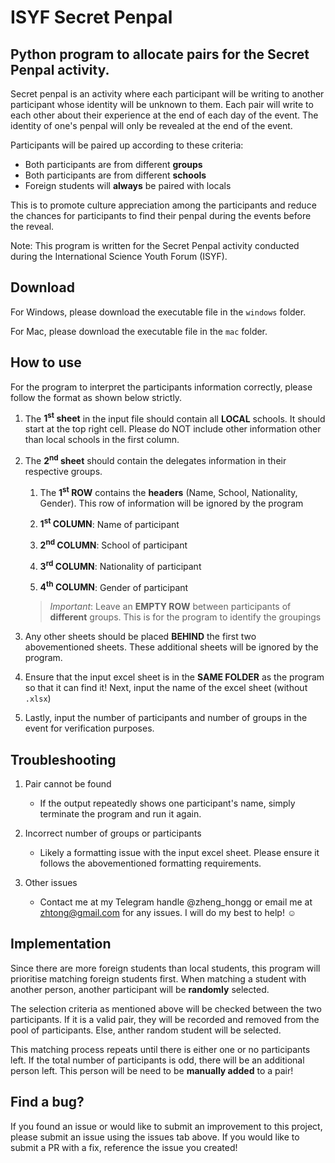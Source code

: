 # ISYF Secret Penpal

## Python program to allocate pairs for the Secret Penpal activity.

Secret penpal is an activity where each participant will be writing to another participant whose identity will be unknown to them. Each pair will write to each other about their experience at the end of each day of the event. The identity of one's penpal will only be revealed at the end of the event. 

Participants will be paired up according to these criteria: 
- Both participants are from different **groups** 
- Both participants are from different **schools**
- Foreign students will **always** be paired with locals 

This is to promote culture appreciation among the participants and reduce the chances for participants to find their penpal during the events before the reveal.

Note: This program is written for the Secret Penpal activity conducted during the International Science Youth Forum (ISYF). 

## Download
For Windows, please download the executable file in the `windows` folder.

For Mac, please download the executable file in the `mac` folder.

## How to use
For the program to interpret the participants information correctly, please follow the format as shown below strictly.

1. The **1<sup>st</sup> sheet** in the input file should contain all **LOCAL** schools. It should start at the top right cell. Please do NOT include other information other than local schools in the first column.

2. The **2<sup>nd</sup> sheet** should contain the delegates information in their respective groups.

    1. The **1<sup>st</sup> ROW** contains the **headers** (Name, School, Nationality, Gender). This row of information will be ignored by the program

    2. **1<sup>st</sup> COLUMN**: Name of participant
    3. **2<sup>nd</sup> COLUMN**: School of participant
    4. **3<sup>rd</sup> COLUMN**: Nationality of participant
    5. **4<sup>th</sup> COLUMN**: Gender of participant

    > *Important*: Leave an **EMPTY ROW** between participants of **different** groups. This is for the program to identify the groupings

3. Any other sheets should be placed **BEHIND** the first two abovementioned sheets. These additional sheets will be ignored by the program.

4. Ensure that the input excel sheet is in the **SAME FOLDER** as the program so that it can find it! Next, input the name of the excel sheet (without `.xlsx`)

5. Lastly, input the number of participants and number of groups in the event for verification purposes.

## Troubleshooting
1. Pair cannot be found 

    - If the output repeatedly shows one participant's name, simply terminate the program and run it again.

2. Incorrect number of groups or participants

    - Likely a formatting issue with the input excel sheet. Please ensure it follows the abovementioned formatting requirements.

3. Other issues

    - Contact me at my Telegram handle @zheng_hongg or email me at zhtong@gmail.com for any issues. I will do my best to help! :relaxed:


## Implementation
Since there are more foreign students than local students, this program will prioritise matching foreign students first. When matching a student with another person, another participant will be **randomly** selected. 

The selection criteria as mentioned above will be checked between the two participants. If it is a valid pair, they will be recorded and removed from the pool of participants. Else, anther random student will be selected. 

This matching process repeats until there is either one or no participants left. If the total number of participants is odd, there will be an additional person left. This person will be need to be **manually added** to a pair!

## Find a bug?
If you found an issue or would like to submit an improvement to this project, please submit an issue using the issues tab above. If you would like to submit a PR with a fix, reference the issue you created!